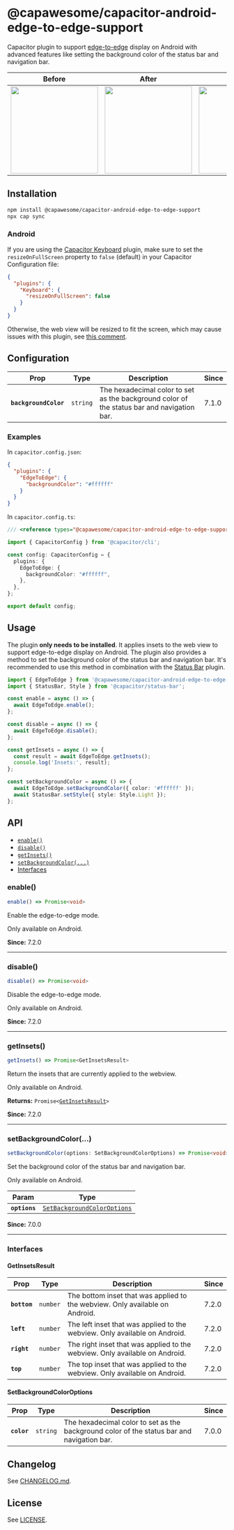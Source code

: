 # @capawesome/capacitor-android-edge-to-edge-support

Capacitor plugin to support [edge-to-edge](https://developer.android.com/develop/ui/views/layout/edge-to-edge) display on Android with advanced features like setting the background color of the status bar and navigation bar.

| Before                                                                                                      | After                                                                                                       | Before                                                                                                      | After                                                                                                       |
| ----------------------------------------------------------------------------------------------------------- | ----------------------------------------------------------------------------------------------------------- | ----------------------------------------------------------------------------------------------------------- | ----------------------------------------------------------------------------------------------------------- |
| <image src="https://github.com/user-attachments/assets/1c42aa63-1191-4b9b-860f-ffc47881d815" width="200" /> | <image src="https://github.com/user-attachments/assets/a4df4e58-0c21-45b5-aadd-ca197308016a" width="200" /> | <image src="https://github.com/user-attachments/assets/22c94f95-a0c4-4ace-8a3b-3a0feabf9191" width="200" /> | <image src="https://github.com/user-attachments/assets/21ece022-fb74-4067-889b-6922ecd0e2a5" width="200" /> |

## Installation

```bash
npm install @capawesome/capacitor-android-edge-to-edge-support
npx cap sync
```

### Android

If you are using the [Capacitor Keyboard](https://capacitorjs.com/docs/apis/keyboard) plugin, make sure to set the `resizeOnFullScreen` property to `false` (default) in your Capacitor Configuration file:

```json
{
  "plugins": {
    "Keyboard": {
      "resizeOnFullScreen": false
    }
  }
}
```

Otherwise, the web view will be resized to fit the screen, which may cause issues with this plugin, see [this comment](https://github.com/capawesome-team/capacitor-plugins/issues/490#issuecomment-2826435796).

## Configuration

<docgen-config>
<!--Update the source file JSDoc comments and rerun docgen to update the docs below-->

| Prop                  | Type                | Description                                                                                | Since |
| --------------------- | ------------------- | ------------------------------------------------------------------------------------------ | ----- |
| **`backgroundColor`** | <code>string</code> | The hexadecimal color to set as the background color of the status bar and navigation bar. | 7.1.0 |

### Examples

In `capacitor.config.json`:

```json
{
  "plugins": {
    "EdgeToEdge": {
      "backgroundColor": "#ffffff"
    }
  }
}
```

In `capacitor.config.ts`:

```ts
/// <reference types="@capawesome/capacitor-android-edge-to-edge-support" />

import { CapacitorConfig } from '@capacitor/cli';

const config: CapacitorConfig = {
  plugins: {
    EdgeToEdge: {
      backgroundColor: "#ffffff",
    },
  },
};

export default config;
```

</docgen-config>

## Usage

The plugin **only needs to be installed**. It applies insets to the web view to support edge-to-edge display on Android. The plugin also provides a method to set the background color of the status bar and navigation bar. It's recommended to use this method in combination with the [Status Bar](https://capacitorjs.com/docs/apis/status-bar) plugin.

```typescript
import { EdgeToEdge } from '@capawesome/capacitor-android-edge-to-edge-support';
import { StatusBar, Style } from '@capacitor/status-bar';

const enable = async () => {
  await EdgeToEdge.enable();
};

const disable = async () => {
  await EdgeToEdge.disable();
};

const getInsets = async () => {
  const result = await EdgeToEdge.getInsets();
  console.log('Insets:', result);
};

const setBackgroundColor = async () => {
  await EdgeToEdge.setBackgroundColor({ color: '#ffffff' });
  await StatusBar.setStyle({ style: Style.Light });
};
```

## API

<docgen-index>

* [`enable()`](#enable)
* [`disable()`](#disable)
* [`getInsets()`](#getinsets)
* [`setBackgroundColor(...)`](#setbackgroundcolor)
* [Interfaces](#interfaces)

</docgen-index>

<docgen-api>
<!--Update the source file JSDoc comments and rerun docgen to update the docs below-->

### enable()

```typescript
enable() => Promise<void>
```

Enable the edge-to-edge mode.

Only available on Android.

**Since:** 7.2.0

--------------------


### disable()

```typescript
disable() => Promise<void>
```

Disable the edge-to-edge mode.

Only available on Android.

**Since:** 7.2.0

--------------------


### getInsets()

```typescript
getInsets() => Promise<GetInsetsResult>
```

Return the insets that are currently applied to the webview.

Only available on Android.

**Returns:** <code>Promise&lt;<a href="#getinsetsresult">GetInsetsResult</a>&gt;</code>

**Since:** 7.2.0

--------------------


### setBackgroundColor(...)

```typescript
setBackgroundColor(options: SetBackgroundColorOptions) => Promise<void>
```

Set the background color of the status bar and navigation bar.

Only available on Android.

| Param         | Type                                                                            |
| ------------- | ------------------------------------------------------------------------------- |
| **`options`** | <code><a href="#setbackgroundcoloroptions">SetBackgroundColorOptions</a></code> |

**Since:** 7.0.0

--------------------


### Interfaces


#### GetInsetsResult

| Prop         | Type                | Description                                                                  | Since |
| ------------ | ------------------- | ---------------------------------------------------------------------------- | ----- |
| **`bottom`** | <code>number</code> | The bottom inset that was applied to the webview. Only available on Android. | 7.2.0 |
| **`left`**   | <code>number</code> | The left inset that was applied to the webview. Only available on Android.   | 7.2.0 |
| **`right`**  | <code>number</code> | The right inset that was applied to the webview. Only available on Android.  | 7.2.0 |
| **`top`**    | <code>number</code> | The top inset that was applied to the webview. Only available on Android.    | 7.2.0 |


#### SetBackgroundColorOptions

| Prop        | Type                | Description                                                                                | Since |
| ----------- | ------------------- | ------------------------------------------------------------------------------------------ | ----- |
| **`color`** | <code>string</code> | The hexadecimal color to set as the background color of the status bar and navigation bar. | 7.0.0 |

</docgen-api>

## Changelog

See [CHANGELOG.md](https://github.com/capawesome-team/capacitor-plugins/blob/main/packages/android-edge-to-edge-support/CHANGELOG.md).

## License

See [LICENSE](https://github.com/capawesome-team/capacitor-plugins/blob/main/packages/android-edge-to-edge-support/LICENSE).

